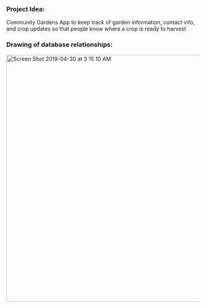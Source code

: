 ### Project Idea:
Community Gardens
App to keep track of garden information, contact info, and crop updates so that people know where a crop is ready to harvest

### Drawing of database relationships:
<img width="648" alt="Screen Shot 2019-04-30 at 3 15 10 AM" src="https://user-images.githubusercontent.com/31064025/56955425-324e4480-6af6-11e9-89c8-dab11cac05e3.png">
